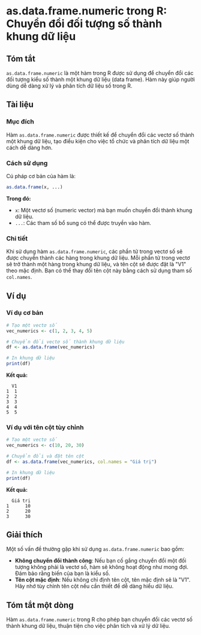 <!--
Meta Description: # as.data.frame.numeric trong R: Chuyển đổi đối tượng số thành khung dữ liệu ## Tóm tắt `as.data.frame.numeric` là một hàm trong R được sử dụng để chu...
Meta Keywords: liệu, một, data, frame, chuyển
-->

# as.data.frame.numeric trong R: Chuyển đổi đối tượng số thành khung dữ liệu

## Tóm tắt
`as.data.frame.numeric` là một hàm trong R được sử dụng để chuyển đổi các đối tượng kiểu số thành một khung dữ liệu (data frame). Hàm này giúp người dùng dễ dàng xử lý và phân tích dữ liệu số trong R.

## Tài liệu
### Mục đích
Hàm `as.data.frame.numeric` được thiết kế để chuyển đổi các vectơ số thành một khung dữ liệu, tạo điều kiện cho việc tổ chức và phân tích dữ liệu một cách dễ dàng hơn.

### Cách sử dụng
Cú pháp cơ bản của hàm là:
```R
as.data.frame(x, ...)
```
**Trong đó:**
- `x`: Một vectơ số (numeric vector) mà bạn muốn chuyển đổi thành khung dữ liệu.
- `...`: Các tham số bổ sung có thể được truyền vào hàm.

### Chi tiết
Khi sử dụng hàm `as.data.frame.numeric`, các phần tử trong vectơ số sẽ được chuyển thành các hàng trong khung dữ liệu. Mỗi phần tử trong vectơ sẽ trở thành một hàng trong khung dữ liệu, và tên cột sẽ được đặt là "V1" theo mặc định. Bạn có thể thay đổi tên cột này bằng cách sử dụng tham số `col.names`.

## Ví dụ
### Ví dụ cơ bản
```R
# Tạo một vectơ số
vec_numerics <- c(1, 2, 3, 4, 5)

# Chuyển đổi vectơ số thành khung dữ liệu
df <- as.data.frame(vec_numerics)

# In khung dữ liệu
print(df)
```
**Kết quả:**
```
  V1
1  1
2  2
3  3
4  4
5  5
```

### Ví dụ với tên cột tùy chỉnh
```R
# Tạo một vectơ số
vec_numerics <- c(10, 20, 30)

# Chuyển đổi và đặt tên cột
df <- as.data.frame(vec_numerics, col.names = "Giá trị")

# In khung dữ liệu
print(df)
```
**Kết quả:**
```
  Giá trị
1      10
2      20
3      30
```

## Giải thích
Một số vấn đề thường gặp khi sử dụng `as.data.frame.numeric` bao gồm:
- **Không chuyển đổi thành công**: Nếu bạn cố gắng chuyển đổi một đối tượng không phải là vectơ số, hàm sẽ không hoạt động như mong đợi. Đảm bảo rằng biến của bạn là kiểu số.
- **Tên cột mặc định**: Nếu không chỉ định tên cột, tên mặc định sẽ là "V1". Hãy nhớ tùy chỉnh tên cột nếu cần thiết để dễ dàng hiểu dữ liệu.

## Tóm tắt một dòng
Hàm `as.data.frame.numeric` trong R cho phép bạn chuyển đổi các vectơ số thành khung dữ liệu, thuận tiện cho việc phân tích và xử lý dữ liệu.